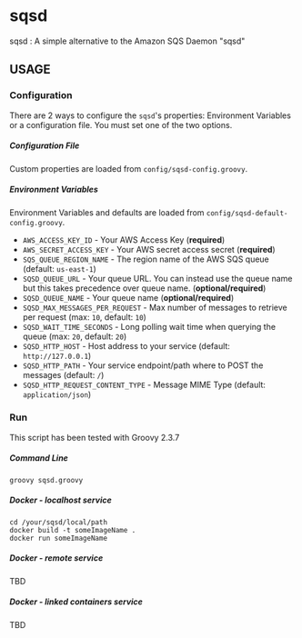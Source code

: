 sqsd
====

sqsd : A simple alternative to the Amazon SQS Daemon "sqsd"

## USAGE

### Configuration
There are 2 ways to configure the `sqsd`'s properties: Environment Variables or a configuration file. You must set one of the two options.

##### Configuration File
Custom properties are loaded from `config/sqsd-config.groovy`.

##### Environment Variables
Environment Variables and defaults are loaded from `config/sqsd-default-config.groovy`.

- `AWS_ACCESS_KEY_ID` - Your AWS Access Key (**required**)
- `AWS_SECRET_ACCESS_KEY` - Your AWS secret access secret (**required**)
- `SQS_QUEUE_REGION_NAME` - The region name of the AWS SQS queue (default: `us-east-1`)
- `SQSD_QUEUE_URL` - Your queue URL. You can instead use the queue name but this takes precedence over queue name. (**optional/required**)
- `SQSD_QUEUE_NAME` - Your queue name (**optional/required**)
- `SQSD_MAX_MESSAGES_PER_REQUEST` - Max number of messages to retrieve per request (max: `10`, default: `10`)
- `SQSD_WAIT_TIME_SECONDS` - Long polling wait time when querying the queue (max: `20`, default: `20`)
- `SQSD_HTTP_HOST` - Host address to your service (default: `http://127.0.0.1`)
- `SQSD_HTTP_PATH` - Your service endpoint/path where to POST the messages (default: `/`)
- `SQSD_HTTP_REQUEST_CONTENT_TYPE` - Message MIME Type (default: `application/json`)

### Run

This script has been tested with Groovy 2.3.7

##### Command Line
    groovy sqsd.groovy

##### Docker - localhost service
    cd /your/sqsd/local/path
	docker build -t someImageName .
	docker run someImageName

##### Docker - remote service
TBD

##### Docker - linked containers service
TBD

